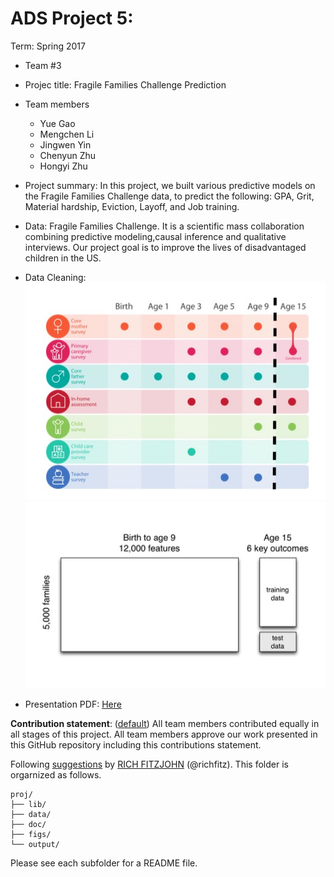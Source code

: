 # ADS Project 5: 

Term: Spring 2017

+ Team #3
+ Projec title: Fragile Families Challenge Prediction
+ Team members
	+ Yue Gao
	+ Mengchen Li
	+ Jingwen Yin
	+ Chenyun Zhu
	+ Hongyi Zhu
+ Project summary: In this project, we built various predictive models on the Fragile Families Challenge data, to predict the following: GPA, Grit, Material hardship, Eviction, Layoff, and Job training.

+ Data: Fragile Families Challenge. It is a scientific mass collaboration combining predictive modeling,causal inference and qualitative interviews. Our project goal is to improve the lives of disadvantaged children in the US.

+ Data Cleaning:
![alt tag](https://github.com/TZstatsADS/Spr2017-proj5-grp3/blob/master/figs/140.pic.jpg)
![alt tag](https://github.com/TZstatsADS/Spr2017-proj5-grp3/blob/master/figs/160.pic.jpg)

+ Presentation PDF:
[Here](https://github.com/TZstatsADS/Spr2017-proj5-grp3/blob/master/doc/presentation.pdf)

**Contribution statement**: ([default](doc/a_note_on_contributions.md)) All team members contributed equally in all stages of this project. All team members approve our work presented in this GitHub repository including this contributions statement. 

Following [suggestions](http://nicercode.github.io/blog/2013-04-05-projects/) by [RICH FITZJOHN](http://nicercode.github.io/about/#Team) (@richfitz). This folder is orgarnized as follows.

```
proj/
├── lib/
├── data/
├── doc/
├── figs/
└── output/
```

Please see each subfolder for a README file.
